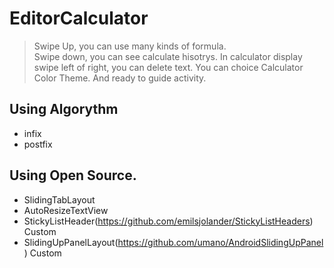 # EditorCalculator

>Swipe Up, you can use many kinds of formula. <br />
>Swipe down, you can see calculate hisotrys.
>In calculator display swipe left of right, you can delete text. 
>You can choice Calculator Color Theme.
>And ready to guide activity.

## Using Algorythm
 - infix
 - postfix
 
## Using Open Source.
 - SlidingTabLayout
 - AutoResizeTextView
 - StickyListHeader(https://github.com/emilsjolander/StickyListHeaders) Custom
 - SlidingUpPanelLayout(https://github.com/umano/AndroidSlidingUpPanel) Custom
